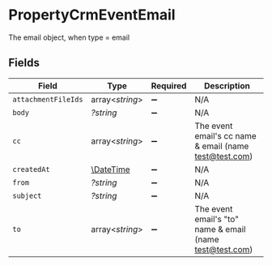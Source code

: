# PropertyCrmEventEmail

The email object, when type = email


## Fields

| Field                                                         | Type                                                          | Required                                                      | Description                                                   |
| ------------------------------------------------------------- | ------------------------------------------------------------- | ------------------------------------------------------------- | ------------------------------------------------------------- |
| `attachmentFileIds`                                           | array<*string*>                                               | :heavy_minus_sign:                                            | N/A                                                           |
| `body`                                                        | *?string*                                                     | :heavy_minus_sign:                                            | N/A                                                           |
| `cc`                                                          | array<*string*>                                               | :heavy_minus_sign:                                            | The event email's cc name & email (name <test@test.com>)      |
| `createdAt`                                                   | [\DateTime](https://www.php.net/manual/en/class.datetime.php) | :heavy_minus_sign:                                            | N/A                                                           |
| `from`                                                        | *?string*                                                     | :heavy_minus_sign:                                            | N/A                                                           |
| `subject`                                                     | *?string*                                                     | :heavy_minus_sign:                                            | N/A                                                           |
| `to`                                                          | array<*string*>                                               | :heavy_minus_sign:                                            | The event email's "to" name & email (name <test@test.com>)    |